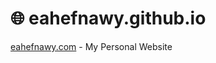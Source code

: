 # :globe_with_meridians:  eahefnawy.github.io
[eahefnawy.com](http://eahefnawy.com) - My Personal Website 
